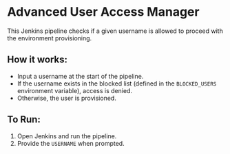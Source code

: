 # Advanced User Access Manager

This Jenkins pipeline checks if a given username is allowed to proceed with the environment provisioning.

## How it works:
- Input a username at the start of the pipeline.
- If the username exists in the blocked list (defined in the `BLOCKED_USERS` environment variable), access is denied.
- Otherwise, the user is provisioned.

## To Run:
1. Open Jenkins and run the pipeline.
2. Provide the `USERNAME` when prompted.
